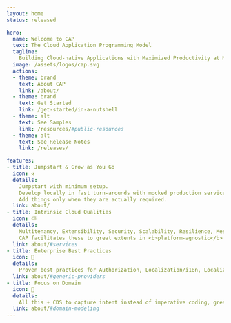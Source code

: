```yaml
---
layout: home
status: released

hero:
  name: Welcome to CAP
  text: The Cloud Application Programming Model
  tagline:
    Building Cloud-native Applications with Maximized Productivity at Minimized Costs, based on Proven Best Practices Served Out of the Box.
  image: /assets/logos/cap.svg
  actions:
  - theme: brand
    text: About CAP
    link: /about/
  - theme: brand
    text: Get Started
    link: /get-started/in-a-nutshell
  - theme: alt
    text: See Samples
    link: /resources/#public-resources
  - theme: alt
    text: See Release Notes
    link: /releases/

features:
- title: Jumpstart & Grow as You Go
  icon: ⚒️
  details:
    Jumpstart with minimum setup.
    Develop locally in fast turn-arounds with mocked production services.
    Add things only when they are actually required.
  link: about/
- title: Intrinsic Cloud Qualities
  icon: ⛅️
  details:
    Multitenancy, Extensibility, Security, Scalability, Resilience, Messaging, Observability, ...
    CAP facilitates these to great extents in <b>platform-agnostic</b> ways.
  link: about/#services
- title: Enterprise Best Practices
  icon: 📂
  details:
    Proven best practices for Authorization, Localization/i18n, Localized Data, Temporal Data, Data Privacy, Verticalization are served out of the box.
  link: about/#generic-providers
- title: Focus on Domain
  icon: 🎯
  details:
    All this + CDS to capture intent instead of imperative coding, greatly reduces boilerplate, and fosters close collaboration of developers and domain experts.
  link: about/#domain-modeling
---
```


<style>

/* make hero text a bit wider to avoid unlucky wrapping */
@media (min-width: 960px) {
  .VPHero.has-image .main,
  .VPHero .text {
    max-width: 620px !important;
  }
}

</style>
